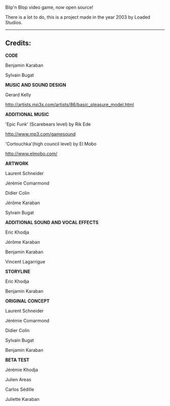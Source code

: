 Blip'n Blop video game, now open source!

There is a lot to do, this is a project made in the year 2003 by Loaded Studios.


---


## Credits: ##

**CODE**

Benjamin Karaban

Sylvain Bugat

**MUSIC AND SOUND DESIGN**

Gerard Kelly

http://artists.mp3s.com/artists/86/basic_pleasure_model.html

**ADDITIONAL MUSIC**

'Epic Funk' (Scarebears level) by Rik Ede

http://www.mp3.com/gamesound


'Cortouchka'(high council level) by El Mobo

http://www.elmobo.com/


**ARTWORK**

Laurent Schneider

Jérémie Comarmond

Didier Colin

Jérôme Karaban

Sylvain Bugat

**ADDITIONAL SOUND AND VOCAL EFFECTS**

Eric Khodja

Jérôme Karaban

Benjamin Karaban

Vincent Lagarrigue

**STORYLINE**

Eric Khodja

Benjamin Karaban

**ORIGINAL CONCEPT**

Laurent Schneider

Jérémie Comarmond

Didier Colin

Sylvain Bugat

Benjamin Karaban

**BETA TEST**

Jérémie Khodja

Julien Areas

Carlos Sédille

Juliette Karaban